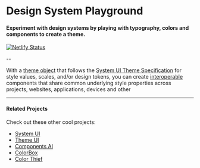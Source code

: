 # Design System Playground

#### Experiment with design systems by playing with typography, colors and components to create a theme.

[![Netlify Status](https://api.netlify.com/api/v1/badges/ca9cacda-5677-43e8-928d-c1970af41cfe/deploy-status)](https://app.netlify.com/sites/design-system-playground/deploys)

--

With a [theme object](https://theme-ui.com/theme-spec) that follows the [System UI Theme Specification](https://system-ui.com/) for style values, scales, and/or design tokens, you can create [interoperable](https://jxnblk.com/blog/interoperability/) components that share common underlying style properties across projects, websites, applications, devices and other

---

#### Related Projects

Check out these other cool projects:

- [System UI](https://system-ui.com/)
- [Theme UI](https://theme-ui.com/)
- [Components AI](https://components.ai/)
- [ColorBox](https://www.colorbox.io/)
- [Color Thief](https://lokeshdhakar.com/projects/color-thief/)

